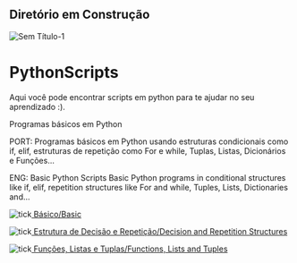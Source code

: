 ## Diretório em Construção

![Sem Título-1](https://user-images.githubusercontent.com/63914002/151891636-8860cebc-592a-492f-925e-75637a1f142f.png)

# PythonScripts
Aqui você pode encontrar scripts em python para te ajudar no seu aprendizado :).

Programas básicos em Python

PORT: Programas básicos em Python usando estruturas condicionais como if, elif, estruturas de repetição como For e while, Tuplas, Listas, Dicionários e Funções... 


ENG: Basic Python Scripts Basic Python programs in conditional structures like if, elif, repetition structures like For and while, Tuples, Lists, Dictionaries and...

![tick](https://user-images.githubusercontent.com/63914002/151888455-0795e7f9-4fc9-4354-9245-8b523dc8860f.png)[ Básico/Basic](https://github.com/joalissoncm/PythonExercicios/tree/master/scripts/B%C3%A1sico)

![tick](https://user-images.githubusercontent.com/63914002/151888455-0795e7f9-4fc9-4354-9245-8b523dc8860f.png)[ Estrutura de Decisão e Repetição/Decision and Repetition Structures](https://github.com/joalissoncm/PythonExercicios/tree/master/scripts/Estrutura%20de%20Decis%C3%A3o%20e%20Repeti%C3%A7%C3%A3o)

![tick](https://user-images.githubusercontent.com/63914002/151888455-0795e7f9-4fc9-4354-9245-8b523dc8860f.png)[ Funções, Listas e Tuplas/Functions, Lists and Tuples](https://github.com/joalissoncm/PythonExercicios/tree/master/scripts/Fun%C3%A7%C3%B5es%2C%20Listas%20e%20Tuplas)
